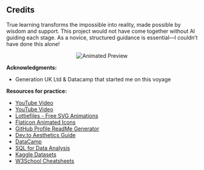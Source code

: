 ## Credits  
True learning transforms the impossible into reality, made possible by wisdom and support.
This project would not have come together without AI guiding each stage. 
As a novice, structured guidance is essential—I couldn’t have done this alone!

<p align="center">  
  <img src="https://github.com/AnalyticSleuth/test-file/blob/8833a947d5a5b68e7191df3b08dd6f9ca50588de/images/Animation%20-%201749133269497.gif"  
  alt="Animated Preview">  
</p>  

**Acknowledgments:**  
- Generation UK Ltd & Datacamp that started me on this voyage  

**Resources for practice:**  
- [YouTube Video](https://www.youtube.com/watch?v=D9CLhQdLp8w)  
- [YouTube Video](https://www.youtube.com/@TheCoderCoder)
- [Lottiefiles - Free SVG Animations](https://lottiefiles.com/free-animations/svg-icon)  
- [Flaticon Animated Icons](https://www.flaticon.com/free-animated-icon/rocket_6172512)  
- [GitHub Profile ReadMe Generator](https://gprm.itsvg.in)  
- [Dev.to Aesthetics Guide](https://dev.to/annavi11arrea1/github-page-aesthetics-and-fun-snake-stats-icons-and-videos-1dd7)
- [DataCamp](datacamp.com)
- [SQL for Data Analysis](https://www.youtube.com/watch?v=7mz73uXD9DA)
- [Kaggle Datasets](https://www.kaggle.com)
- [W3School Cheatsheets](https://www.w3schools.com/sql) 
